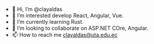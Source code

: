 - 👋 Hi, I’m @clayaldas
- 👀 I’m interested develop React, Angular, Vue.
- 🌱 I’m currently learning Rust.
- 💞️ I’m looking to collaborate on ASP.NET COre, Angular.
- 📫 How to reach me clayaldas@uta.edu.ec

<!---
clayaldas/clayaldas is a ✨ special ✨ repository because its `README.md` (this file) appears on your GitHub profile.
You can click the Preview link to take a look at your changes.
--->
